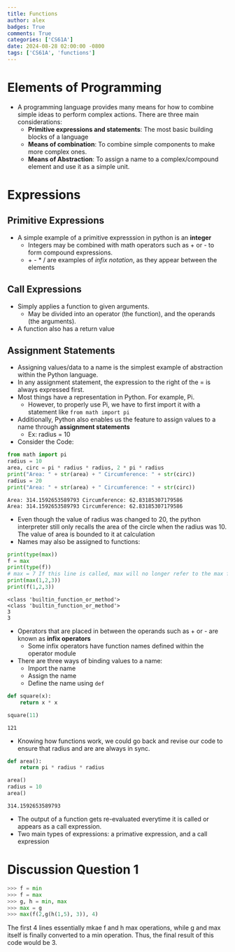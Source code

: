 ```yaml
---
title: Functions
author: alex
badges: True
comments: True
categories: ['CS61A']
date: 2024-08-28 02:00:00 -0800
tags: ['CS61A', 'functions']
---
```


# Elements of Programming
- A programming language provides many means for how to combine simple ideas to perform complex actions. There are three main considerations:
    - **Primitive expressions and statements**: The most basic building blocks of a language
    - **Means of combination**: To combine simple components to make more complex ones. 
    - **Means of Abstraction**: To assign a name to a complex/compound element and use it as a simple unit.

# Expressions

## Primitive Expressions
- A simple example of a primitive expresssion in python is an **integer**
    - Integers may be combined with math operators such as + or - to form compound expressions.
    - \+ - * / are examples of *infix notation*, as they appear between the elements

## Call Expressions
- Simply applies a function to given arguments.
    - May be divided into an operator (the function), and the operands (the arguments).
- A function also has a return value

## Assignment Statements
- Assigning values/data to a name is the simplest example of abstraction within the Python language.
- In any assignment statement, the expression to the right of the = is always expressed first.
- Most things have a representation in Python. For example, Pi.
    - However, to properly use Pi, we have to first import it with a statement like `from math import pi`
- Additionally, Python also enables us the feature to assign values to a name through **assignment statements**
    - Ex: radius = 10
- Consider the Code:



```python
from math import pi
radius = 10
area, circ = pi * radius * radius, 2 * pi * radius
print("Area: " + str(area) + " Circumference: " + str(circ))
radius = 20
print("Area: " + str(area) + " Circumference: " + str(circ))
```

    Area: 314.1592653589793 Circumference: 62.83185307179586
    Area: 314.1592653589793 Circumference: 62.83185307179586


- Even though the value of radius was changed to 20, the python interpreter still only recalls the area of the circle when the radius was 10. The value of area is bounded to it at calculation
- Names may also be assigned to functions:


```python
print(type(max))
f = max
print(type(f))
# max = 7 If this line is called, max will no longer refer to the max function. It would be just a number   
print(max(1,2,3))
print(f(1,2,3))
```

    <class 'builtin_function_or_method'>
    <class 'builtin_function_or_method'>
    3
    3


- Operators that are placed in between the operands such as + or - are known as **infix operators**
    - Some infix operators have function names defined within the operator module
- There are three ways of binding values to a name:
    - Import the name
    - Assign the name
    - Define the name using `def`


```python
def square(x):
    return x * x

square(11)
```




    121



- Knowing how functions work, we could go back and revise our code to ensure that radius and are are always in sync.


```python
def area():
    return pi * radius * radius

area()
radius = 10
area()
```




    314.1592653589793



- The output of a function gets re-evaluated everytime it is called or appears as a call expression.
- Two main types of expressions: a primative expression, and a call expression

# Discussion Question 1
```python
>>> f = min
>>> f = max
>>> g, h = min, max
>>> max = g
>>> max(f(2,g(h(1,5), 3)), 4)
```
The first 4 lines essentially mkae f and h max operations, while g and max itself is finally converted to a min operation. Thus, the final result of this code would be 3.
